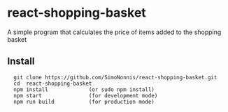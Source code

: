 # react-shopping-basket
A simple program that calculates the price of items added to the shopping basket

## Install
```
  git clone https://github.com/SimoNonnis/react-shopping-basket.git
  cd  react-shopping-basket
  npm install             (or sudo npm install)
  npm start               (for development mode)
  npm run build           (for production mode)
```
